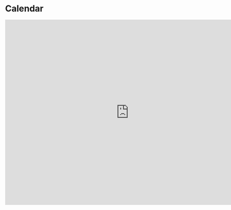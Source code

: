 # Calendar

<iframe src="https://calendar.google.com/calendar/embed?src=iaac.net_ubvsvit3pnhj5c0vv0hf9mphis%40group.calendar.google.com&ctz=Europe%2FMadrid" style="border: 0" width="800" height="600" frameborder="0" scrolling="no" id="calendar"></iframe>